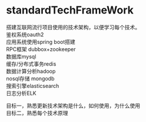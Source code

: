 # standardTechFrameWork
  搭建互联网流行项目使用的技术架构，以便学习每个技术。<br>
  鉴权系统oauth2<br>
  应用系统使用spring boot搭建<br>
  RPC框架 dubbox+zookeeper<br>
  数据库mysql<br>
  缓存/分布式事务redis<br>
  数据计算分析hadoop<br>
  nosql存储 mongodb<br>
  搜索引擎elasticsearch<br>
  日志分析ELK <br>

  目标一，熟悉更新技术架构是什么，如何使用，为什么使用<br>
  目标二，熟悉每个技术原理<br>
  
